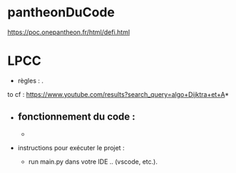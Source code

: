 # pantheonDuCode
https://poc.onepantheon.fr/html/defi.html

# LPCC
- règles : .

to cf : https://www.youtube.com/results?search_query=algo+Dijktra+et+A*

- fonctionnement du code :
  -
  - 


- instructions pour exécuter le projet :
  - run main.py dans votre IDE .. (vscode, etc.).
